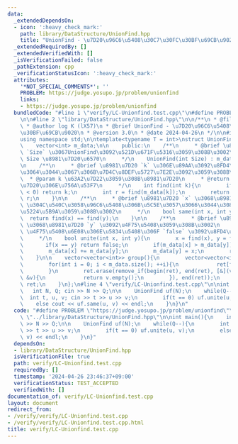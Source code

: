 ```yaml
---
data:
  _extendedDependsOn:
  - icon: ':heavy_check_mark:'
    path: library/DataStructure/UnionFind.hpp
    title: "UnionFind - \u7D20\u96C6\u5408\u30C7\u30FC\u30BF\u69CB\u9020"
  _extendedRequiredBy: []
  _extendedVerifiedWith: []
  _isVerificationFailed: false
  _pathExtension: cpp
  _verificationStatusIcon: ':heavy_check_mark:'
  attributes:
    '*NOT_SPECIAL_COMMENTS*': ''
    PROBLEM: https://judge.yosupo.jp/problem/unionfind
    links:
    - https://judge.yosupo.jp/problem/unionfind
  bundledCode: "#line 1 \"verify/LC-Unionfind.test.cpp\"\n#define PROBLEM \"https://judge.yosupo.jp/problem/unionfind\"\
    \n\n#line 2 \"library/DataStructure/UnionFind.hpp\"\n\n/**\n * @file UnionFind.hpp\n\
    \ * @author log K (lX57)\n * @brief UnionFind - \u7D20\u96C6\u5408\u30C7\u30FC\
    \u30BF\u69CB\u9020\n * @version 3.0\n * @date 2024-04-26\n */\n\n#include <bits/stdc++.h>\n\
    using namespace std;\n\ntemplate<typename T = int>\nstruct UnionFind{\n    private:\n\
    \    vector<int> m_data;\n\n    public:\n    /**\n     * @brief \u8981\u7D20\u6570\
    \ `Size` \u3067UnionFind\u3092\u521D\u671F\u5316\u3059\u308B\u3002\n     * @param\
    \ Size \u8981\u7D20\u6570\n     */\n    UnionFind(int Size) : m_data(Size, -1){}\n\
    \n    /**\n     * @brief \u8981\u7D20 `k` \u306E\u89AA\u3092\u8FD4\u3059\u3002\
    \u3064\u3044\u3067\u306B\u7D4C\u8DEF\u5727\u7E2E\u3092\u3059\u308B\u3002\n   \
    \  * @param k \u63A2\u7D22\u3059\u308B\u8981\u7D20\n     * @return int \u89AA\u8981\
    \u7D20\u306E\u756A\u53F7\n     */\n    int find(int k){\n        if(m_data[k]\
    \ < 0) return k;\n        int r = find(m_data[k]);\n        return m_data[k] =\
    \ r;\n    }\n\n    /**\n     * @brief \u8981\u7D20 `x` \u3068\u8981\u7D20 `y`\
    \ \u304C\u540C\u3058\u96C6\u5408\u306B\u5C5E\u3057\u3066\u3044\u308B\u304B\u3092\
    \u5224\u5B9A\u3059\u308B\u3002\n     */\n    bool same(int x, int y){\n      \
    \  return find(x) == find(y);\n    }\n\n    /**\n     * @brief \u8981\u7D20 `x`\
    \ \u3068\u8981\u7D20 `y` \u3092\u4F75\u5408\u3059\u308B\u3002\n     * @return\
    \ \u4F75\u5408\u6E08\u306E\u5834\u5408\u306F `false` \u3092\u8FD4\u3059\u3002\n\
    \     */\n    bool unite(int x, int y){\n        x = find(x), y = find(y);\n \
    \       if(x == y) return false;\n        if(m_data[x] > m_data[y]) swap(x, y);\n\
    \        m_data[x] += m_data[y];\n        m_data[y] = x;\n        return true;\n\
    \    }\n\n    vector<vector<int>> group(){\n        vector<vector<int>> ret(m_data.size());\n\
    \        for(int i = 0; i < m_data.size(); ++i){\n            ret[find(i)].emplace_back(i);\n\
    \        }\n        ret.erase(remove_if(begin(ret), end(ret), [&](vector<int>\
    \ &v){\n            return v.empty();\n        }), end(ret));\n        return\
    \ ret;\n    }\n};\n#line 4 \"verify/LC-Unionfind.test.cpp\"\n\nint main(){\n \
    \   int N, Q; cin >> N >> Q;\n\n    UnionFind uf(N);\n    while(Q--){\n      \
    \  int t, u, v; cin >> t >> u >> v;\n        if(t == 0) uf.unite(u, v);\n    \
    \    else cout << uf.same(u, v) << endl;\n    }\n}\n"
  code: "#define PROBLEM \"https://judge.yosupo.jp/problem/unionfind\"\n\n#include\
    \ \"../library/DataStructure/UnionFind.hpp\"\n\nint main(){\n    int N, Q; cin\
    \ >> N >> Q;\n\n    UnionFind uf(N);\n    while(Q--){\n        int t, u, v; cin\
    \ >> t >> u >> v;\n        if(t == 0) uf.unite(u, v);\n        else cout << uf.same(u,\
    \ v) << endl;\n    }\n}"
  dependsOn:
  - library/DataStructure/UnionFind.hpp
  isVerificationFile: true
  path: verify/LC-Unionfind.test.cpp
  requiredBy: []
  timestamp: '2024-04-26 23:46:37+09:00'
  verificationStatus: TEST_ACCEPTED
  verifiedWith: []
documentation_of: verify/LC-Unionfind.test.cpp
layout: document
redirect_from:
- /verify/verify/LC-Unionfind.test.cpp
- /verify/verify/LC-Unionfind.test.cpp.html
title: verify/LC-Unionfind.test.cpp
---
```

